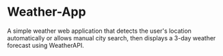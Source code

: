 # Weather-App
A simple weather web application that detects the user's location automatically or allows manual city search, then displays a 3-day weather forecast using WeatherAPI.
